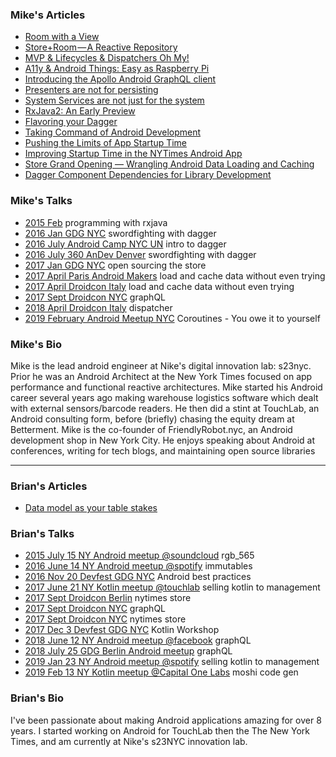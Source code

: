 ### Mike's Articles

* [Room with a View](https://medium.com/s23nyc-tech/room-with-a-view-8cc759b312cb)
* [Store+Room — A Reactive Repository](https://medium.com/s23nyc-tech/storeroom-a8d6391bccb7)
* [MVP & Lifecycles & Dispatchers Oh My!](https://medium.com/s23nyc-tech/mvp-lifecycles-dispatchers-oh-my-19eda37a1a52)
* [A11y & Android Things: Easy as Raspberry Pi](https://medium.com/@theMikhail/a11y-android-things-easy-as-raspberry-pi-b943812a3098)
* [Introducing the Apollo Android GraphQL client](https://blog.apollographql.com/launching-apollo-graphql-on-android-40ee0b5789bd)
* [Presenters are not for persisting](https://hackernoon.com/presenters-are-not-for-persisting-f537a2cc7962)
* [System Services are not just for the system](https://medium.com/@theMikhail/system-services-are-not-just-for-the-system-ce33aab4594a)
* [RxJava2: An Early Preview](https://medium.com/@theMikhail/rxjava2-an-early-preview-5b05de46b07)
* [Flavoring your Dagger](https://medium.com/@theMikhail/flavoring-your-dagger-14ab8bcef9f8)
* [Taking Command of Android Development](https://medium.com/@theMikhail/take-command-of-android-development-9411af8cf571)
* [Pushing the Limits of App Startup Time](http://blog.nimbledroid.com/2016/04/20/pushing-limits-of-app-startup-time.html)
* [Improving Startup Time in the NYTimes Android App](https://open.blogs.nytimes.com/2016/02/11/improving-startup-time-in-the-nytimes-android-app/)
* [Store Grand Opening — Wrangling Android Data Loading and Caching](https://open.blogs.nytimes.com/2017/01/13/store-grand-opening-wrangling-android-data-loading-and-caching/)
* [Dagger Component Dependencies for Library Development](https://medium.com/@theMikhail/dagger-component-dependencies-for-library-development-e2df7ce68233)


### Mike's Talks

* [2015 Feb](https://www.slideshare.net/nakhimovich/intro-to-functional-programming-with-rxjava) programming with rxjava
* [2016 Jan GDG NYC](https://www.slideshare.net/nakhimovich/sword-fighting-with-dagger-gdgnyc-jan-2016) swordfighting with dagger
* [2016 July Android Camp NYC UN](https://www.youtube.com/watch?v=X1JzdMbVu94) intro to dagger
* [2016 July 360 AnDev Denver](https://www.youtube.com/watch?v=_neAwAv9JzY) swordfighting with dagger
* [2017 Jan GDG NYC](https://www.slideshare.net/nakhimovich/open-sourcing-the-store) open sourcing the store
* [2017 April Paris Android Makers](https://www.youtube.com/watch?v=G1MebI2k9aA) load and cache data without even trying
* [2017 April Droidcon Italy](https://www.youtube.com/watch?v=TvsOsgd0--c) load and cache data without even trying
* [2017 Sept Droidcon NYC](https://www.youtube.com/watch?v=ugUFKB1LsNE) graphQL
* [2018 April Droidcon Italy](https://www.youtube.com/watch?v=kmw5dXo3QcQ) dispatcher
* [2019 February Android Meetup NYC](https://www.meetup.com/nyandroiddevelopers/events/258500206/) Coroutines -  You owe it to yourself


### Mike's Bio

Mike is the lead android engineer at Nike's digital innovation lab: s23nyc. Prior he was an Android Architect at the New York Times focused on app performance and functional reactive architectures. Mike started his Android career several years ago making warehouse logistics software which dealt with external sensors/barcode readers. He then did a stint at TouchLab, an Android consulting form, before (briefly) chasing the equity dream at Betterment. Mike is the co-founder of FriendlyRobot.nyc, an Android development shop in New York City. He enjoys speaking about Android at conferences, writing for tech blogs, and maintaining open source libraries

-------------------------------------------------------------------------------------------------------------------

### Brian's Articles

* [Data model as your table stakes](https://medium.com/s23nyc-tech/data-model-as-your-table-stakes-6937c95e7039)

### Brian's Talks

* [2015 July 15 NY Android meetup @soundcloud](https://www.meetup.com/nyandroiddevelopers/events/223745971/) rgb_565 
* [2016 June 14 NY Android meetup @spotify](https://www.meetup.com/nyandroiddevelopers/events/230899062/comments/466570096/) immutables
* [2016 Nov 20 Devfest GDG NYC](https://www.meetup.com/gdgnyc/events/235192312/) Android best practices 
* [2017 June 21 NY Kotlin meetup @touchlab](https://www.meetup.com/New-York-Kotlin-Meetup/events/240613564/) selling kotlin to management
* [2017 Sept Droidcon Berlin](https://www.youtube.com/watch?v=BGtRhqmZ1SE) nytimes store 
* [2017 Sept Droidcon NYC](https://www.youtube.com/watch?v=ugUFKB1LsNE) graphQL
* [2017 Sept Droidcon NYC](https://www.youtube.com/watch?v=HVFJiD9lqvc) nytimes store
* [2017 Dec 3 Devfest GDG NYC](https://devfestnyc.com/schedule/day2) Kotlin Workshop
* [2018 June 12 NY Android meetup @facebook](https://www.meetup.com/nyandroiddevelopers/events/251240757/) graphQL
* [2018 July 25 GDG Berlin Android meetup](https://www.meetup.com/GDG-Berlin-Android/events/fvvctlyxkbhc/) graphQL
* [2019 Jan 23 NY Android meetup @spotify](https://www.meetup.com/nyandroiddevelopers/events/257755480/) selling kotlin to management 
* [2019 Feb 13 NY Kotlin meetup @Capital One Labs](https://www.meetup.com/New-York-Kotlin-Meetup/events/258684498/) moshi code gen

### Brian's Bio

I've been passionate about making Android applications amazing for over 8 years. I started working on Android for TouchLab then the The New York Times, and am currently at Nike's s23NYC innovation lab. 
